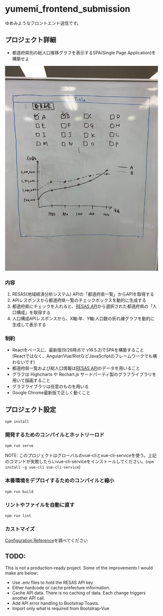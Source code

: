 # yumemi_frontend_submission

ゆめみようなフロントエンド送信です。

## プロジェクト詳細

* 都道府県別の総人口推移グラフを表示するSPA(Single Page Application)を構築せよ

![UI specifications](frontend_wireframe.jpg)

### 内容
1. RESAS(地域経済分析システム) APIの「都道府県一覧」からAPIを取得する
2. APIレスポンスから都道府県一覧のチェックボックスを動的に生成する
3. 都道府県にチェックを入れると、[RESAS API](https://opendata.resas-portal.go.jp/docs/api/v1/index.html)から選択された都道府県の「人口構成」を取得する
4. 人口構成APIレスポンスから、X軸:年、Y軸:人口数の折れ線グラフを動的に生成して表示する

### 制約
* Reactをベースに、最新版(9/26時点で v16.5.2)でSPAを構築すること (Reactではなく、Angular/Vue/RiotなどJavaScriptのフレームワークでも構わないです)
* 都道府県一覧および総人口情報は[RESAS API](https://opendata.resas-portal.go.jp/docs/api/v1/index.html)のデータを用いること
* グラフは Highcharts や Rechart.js サードパーティ製のグラフライブラリを用いて描画すること
* グラフライブラリは任意のものを用いる
* Google Chrome最新版で正しく動くこと

## プロジェクト設定
```
npm install
```

### 開発するためのコンパイルとホットリーロド
```
npm run serve
```

NOTE: このプロジェクトはグローバルのvue-cliとvue-cli-serviceを使う。上記のコマンドが失敗したらいvue-cli-serviceをインストールしてください。(`npm install -g vue-cli vue-cli-service`)

### 本番環境をデプロイするためのコンパイルと縮小
```
npm run build
```

### リントやファイルを自動に直す
```
npm run lint
```

### カストマイズ
[Configuration Reference](https://cli.vuejs.org/config/)を調べてください


## TODO:

This is not a production-ready project. Some of the improvements I would make are below:

* Use .env files to hold the RESAS API key
* Either hardcode or cache prefecture information.
* Cache API data. There is no caching of data. Each change triggers another API call.
* Add API error handling to Bootstrap Toasts.
* Import only what is required from Bootstrap-Vue